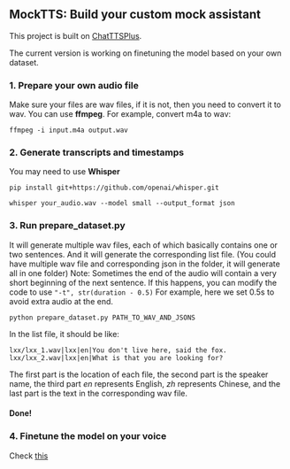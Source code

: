 ## MockTTS: Build your custom mock assistant

This project is built on [ChatTTSPlus](https://github.com/warmshao/ChatTTSPlus/tree/master).

The current version is working on finetuning the model based on your own dataset.

### 1. Prepare your own audio file
Make sure your files are wav files, if it is not, then you need to convert it to wav. You can use **ffmpeg**. For example, convert m4a to wav:
```
ffmpeg -i input.m4a output.wav
```

### 2. Generate transcripts and timestamps
You may need to use **Whisper**
```
pip install git+https://github.com/openai/whisper.git
```
```
whisper your_audio.wav --model small --output_format json
```

### 3. Run prepare_dataset.py
It will generate multiple wav files, each of which basically contains one or two sentences. And it will generate the corresponding list file. (You could have multiple wav file and corresponding json in the folder, it will generate all in one folder)
Note: Sometimes the end of the audio will contain a very short beginning of the next sentence. If this happens, you can modify the code to use ```"-t", str(duration - 0.5)``` For example, here we set 0.5s to avoid extra audio at the end.
```
python prepare_dataset.py PATH_TO_WAV_AND_JSONS
```
In the list file, it should be like:
```
lxx/lxx_1.wav|lxx|en|You don't live here, said the fox.
lxx/lxx_2.wav|lxx|en|What is that you are looking for?
```
The first part is the location of each file, the second part is the speaker name, the third part *en* represents English, *zh* represents Chinese, and the last part is the text in the corresponding wav file.
#### Done!

### 4. Finetune the model on your voice
Check [this](https://github.com/Jackxiini/MockTTS/blob/main/assets/docs/voice_clone.md)
